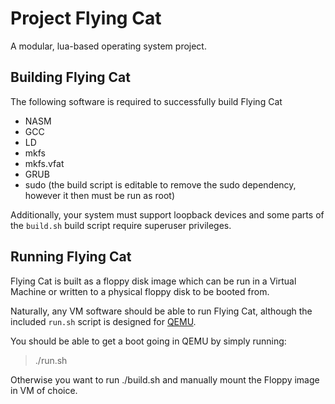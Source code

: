 Project Flying Cat
==================

A modular, lua-based operating system project.

## Building Flying Cat
The following software is required to successfully build Flying Cat

* NASM
* GCC
* LD
* mkfs
* mkfs.vfat
* GRUB
* sudo (the build script is editable to remove the sudo dependency, however it then must be run as root)

Additionally, your system must support loopback devices and some parts of the `build.sh` build script require superuser privileges.

## Running Flying Cat
Flying Cat is built as a floppy disk image which can be run in a Virtual Machine or written to a physical floppy disk to be booted from.

Naturally, any VM software should be able to run Flying Cat, although the included `run.sh` script is designed for [QEMU](http://qemu.org, "Go to website for Qemu to download it").

You should be able to get a boot going in QEMU by simply running:
> ./run.sh

Otherwise you want to run ./build.sh and manually mount the Floppy image in VM of choice.
